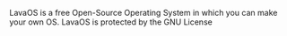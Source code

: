 LavaOS is a free Open-Source Operating System in which you can make your own OS.
LavaOS is protected by the GNU License
